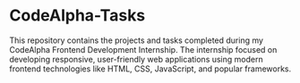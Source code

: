 # CodeAlpha-Tasks
This repository contains the projects and tasks completed during my CodeAlpha Frontend Development Internship. The internship focused on developing responsive, user-friendly web applications using modern frontend technologies like HTML, CSS, JavaScript, and popular frameworks. 
